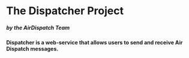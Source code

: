 # The Dispatcher Project

##### by the AirDispatch Team

**Dispatcher is a web-service that allows users to send and receive Air Dispatch messages.**